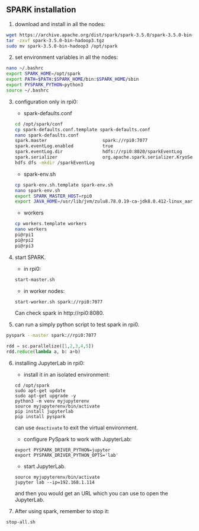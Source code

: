 ## SPARK installation
1. download and install in all the nodes:
~~~bash
wget https://archive.apache.org/dist/spark/spark-3.5.0/spark-3.5.0-bin-hadoop3.tgz
tar -zxvf spark-3.5.0-bin-hadoop3.tgz
sudo mv spark-3.5.0-bin-hadoop3 /opt/spark
~~~

2. set environment variables in all the nodes:
~~~bash
nano ~/.bashrc
export SPARK_HOME=/opt/spark
export PATH=$PATH:$SPARK_HOME/bin:$SPARK_HOME/sbin
export PYSPARK_PYTHON=python3
source ~/.bashrc
~~~

3. configuration only in rpi0:
    - spark-defaults.conf
    ~~~bash
    cd /opt/spark/conf
    cp spark-defaults.conf.template spark-defaults.conf
    nano spark-defaults.conf
    spark.master                     spark://rpi0:7077
    spark.eventLog.enabled           true
    spark.eventLog.dir               hdfs://rpi0:8020/sparkEventLog
    spark.serializer                 org.apache.spark.serializer.KryoSerializer
    hdfs dfs -mkdir /sparkEventLog
    ~~~

    - spark-env.sh
    ~~~bash
    cp spark-env.sh.template spark-env.sh
    nano spark-env.sh
    export SPARK_MASTER_HOST=rpi0
    export JAVA_HOME=/usr/lib/jvm/zulu8.78.0.19-ca-jdk8.0.412-linux_aarch64
    ~~~

    - workers
    ~~~bash
    cp workers.template workers
    nano workers
    pi@rpi1
    pi@rpi2
    pi@rpi3
    ~~~

4. start SPARK.
    - in rpi0:
    ~~~bash
    start-master.sh
    ~~~
    - in worker nodes:
    ~~~bash
    start-worker.sh spark://rpi0:7077
    ~~~
    Can check spark in http://rpi0:8080.

5. can run a simply python script to test spark in rpi0.
~~~bash
pyspark --master spark://rpi0:7077
~~~
~~~python
rdd = sc.parallelize([1,2,3,4,5])
rdd.reduce(lambda a, b: a+b)
~~~

6. installing JupyterLab in rpi0:

    - install it in an isolated environment:
    ```
    cd /opt/spark
    sudo apt-get update
    sudo apt-get upgrade -y
    python3 -m venv myjupyterenv
    source myjupyterenv/bin/activate
    pip install jupyterlab
    pip install pyspark
    ```
    can use `deactivate` to exit the virtual environment.

    - configure PySpark to work with JupyterLab:
    ```
    export PYSPARK_DRIVER_PYTHON=jupyter
    export PYSPARK_DRIVER_PYTHON_OPTS='lab'
    ```

    - start JupyterLab.
    ```
    source myjupyterenv/bin/activate
    jupyter lab --ip=192.168.1.114
    ```
    and then you would get an URL which you can use to open the JupyterLab.

7. After using spark, remember to stop it:
```
stop-all.sh
```
